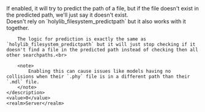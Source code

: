 <function name="holylib_filesystem_predictexistance" parent="" type="libraryfield">
    <description>
		If enabled, it will try to predict the path of a file, but if the file doesn't exist in the predicted path, we'll just say it doesn't exist.<br>
		Doesn't rely on `holylib_filesystem_predictpath` but it also works with it together.<br>

		The logic for prediction is exactly the same as `holylib_filesystem_predictpath` but it will just stop checking if it doesn't find a file in the predicted path instead of checking then all other searchpaths.<br>

		<note>
			Enabling this can cause issues like models having no collisions when their `.phy` file is in a different path than their `.mdl` file.
		</note>
    </description>
    <value>0</value>
    <realm>Server</realm>
</function>